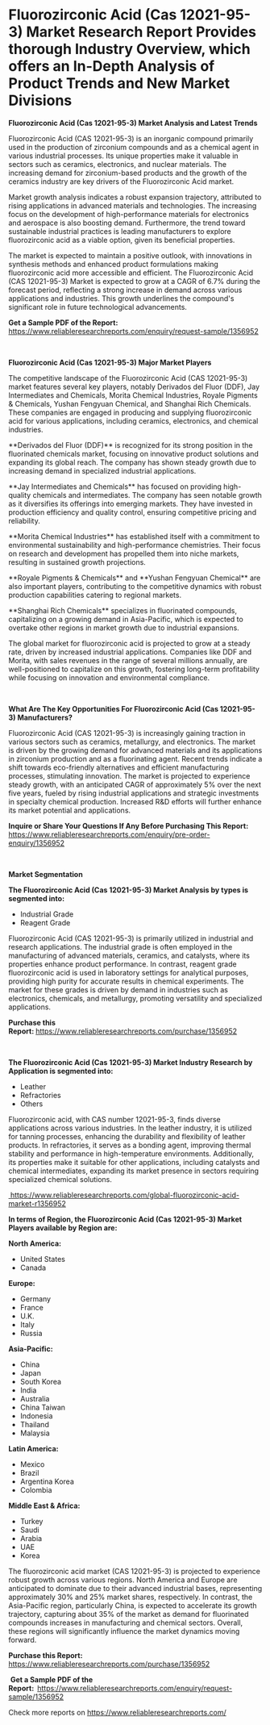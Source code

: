 <p><h1>Fluorozirconic Acid (Cas 12021-95-3) Market Research Report Provides thorough Industry Overview, which offers an In-Depth Analysis of Product Trends and New Market Divisions</h1></p><p><strong>Fluorozirconic Acid (Cas 12021-95-3) Market Analysis and Latest Trends</strong></p>
<p><p>Fluorozirconic Acid (CAS 12021-95-3) is an inorganic compound primarily used in the production of zirconium compounds and as a chemical agent in various industrial processes. Its unique properties make it valuable in sectors such as ceramics, electronics, and nuclear materials. The increasing demand for zirconium-based products and the growth of the ceramics industry are key drivers of the Fluorozirconic Acid market.</p><p>Market growth analysis indicates a robust expansion trajectory, attributed to rising applications in advanced materials and technologies. The increasing focus on the development of high-performance materials for electronics and aerospace is also boosting demand. Furthermore, the trend toward sustainable industrial practices is leading manufacturers to explore fluorozirconic acid as a viable option, given its beneficial properties.</p><p>The market is expected to maintain a positive outlook, with innovations in synthesis methods and enhanced product formulations making fluorozirconic acid more accessible and efficient. The Fluorozirconic Acid (CAS 12021-95-3) Market is expected to grow at a CAGR of 6.7% during the forecast period, reflecting a strong increase in demand across various applications and industries. This growth underlines the compound's significant role in future technological advancements.</p></p>
<p><strong>Get a Sample PDF of the Report:&nbsp;</strong> <a href="https://www.reliableresearchreports.com/enquiry/request-sample/1356952?utm_campaign=3313&utm_medium=2&utm_source=Github&utm_content=ia&utm_term=22032025&utm_id=fluorozirconic-acid-cas-12021-95-3">https://www.reliableresearchreports.com/enquiry/request-sample/1356952</a></p>
<p>&nbsp;</p>
<p><strong>Fluorozirconic Acid (Cas 12021-95-3) Major Market Players</strong></p>
<p><p>The competitive landscape of the Fluorozirconic Acid (CAS 12021-95-3) market features several key players, notably Derivados del Fluor (DDF), Jay Intermediates and Chemicals, Morita Chemical Industries, Royale Pigments & Chemicals, Yushan Fengyuan Chemical, and Shanghai Rich Chemicals. These companies are engaged in producing and supplying fluorozirconic acid for various applications, including ceramics, electronics, and chemical industries.</p><p>**Derivados del Fluor (DDF)** is recognized for its strong position in the fluorinated chemicals market, focusing on innovative product solutions and expanding its global reach. The company has shown steady growth due to increasing demand in specialized industrial applications.</p><p>**Jay Intermediates and Chemicals** has focused on providing high-quality chemicals and intermediates. The company has seen notable growth as it diversifies its offerings into emerging markets. They have invested in production efficiency and quality control, ensuring competitive pricing and reliability.</p><p>**Morita Chemical Industries** has established itself with a commitment to environmental sustainability and high-performance chemistries. Their focus on research and development has propelled them into niche markets, resulting in sustained growth projections.</p><p>**Royale Pigments & Chemicals** and **Yushan Fengyuan Chemical** are also important players, contributing to the competitive dynamics with robust production capabilities catering to regional markets. </p><p>**Shanghai Rich Chemicals** specializes in fluorinated compounds, capitalizing on a growing demand in Asia-Pacific, which is expected to overtake other regions in market growth due to industrial expansions.</p><p>The global market for fluorozirconic acid is projected to grow at a steady rate, driven by increased industrial applications. Companies like DDF and Morita, with sales revenues in the range of several millions annually, are well-positioned to capitalize on this growth, fostering long-term profitability while focusing on innovation and environmental compliance.</p></p>
<p>&nbsp;</p>
<p><strong>What Are The Key Opportunities For Fluorozirconic Acid (Cas 12021-95-3) Manufacturers?</strong></p>
<p><p>Fluorozirconic Acid (CAS 12021-95-3) is increasingly gaining traction in various sectors such as ceramics, metallurgy, and electronics. The market is driven by the growing demand for advanced materials and its applications in zirconium production and as a fluorinating agent. Recent trends indicate a shift towards eco-friendly alternatives and efficient manufacturing processes, stimulating innovation. The market is projected to experience steady growth, with an anticipated CAGR of approximately 5% over the next five years, fueled by rising industrial applications and strategic investments in specialty chemical production. Increased R&D efforts will further enhance its market potential and applications.</p></p>
<p><strong>Inquire or Share Your Questions If Any Before Purchasing This Report:</strong> <a href="https://www.reliableresearchreports.com/enquiry/pre-order-enquiry/1356952?utm_campaign=3313&utm_medium=2&utm_source=Github&utm_content=ia&utm_term=22032025&utm_id=fluorozirconic-acid-cas-12021-95-3">https://www.reliableresearchreports.com/enquiry/pre-order-enquiry/1356952</a></p>
<p>&nbsp;</p>
<p><strong>Market Segmentation</strong></p>
<p><strong>The Fluorozirconic Acid (Cas 12021-95-3) Market Analysis by types is segmented into:</strong></p>
<p><ul><li>Industrial Grade</li><li>Reagent Grade</li></ul></p>
<p><p>Fluorozirconic Acid (CAS 12021-95-3) is primarily utilized in industrial and research applications. The industrial grade is often employed in the manufacturing of advanced materials, ceramics, and catalysts, where its properties enhance product performance. In contrast, reagent grade fluorozirconic acid is used in laboratory settings for analytical purposes, providing high purity for accurate results in chemical experiments. The market for these grades is driven by demand in industries such as electronics, chemicals, and metallurgy, promoting versatility and specialized applications.</p></p>
<p><strong>Purchase this Report:&nbsp;</strong><a href="https://www.reliableresearchreports.com/purchase/1356952?utm_campaign=3313&utm_medium=2&utm_source=Github&utm_content=ia&utm_term=22032025&utm_id=fluorozirconic-acid-cas-12021-95-3">https://www.reliableresearchreports.com/purchase/1356952</a></p>
<p>&nbsp;</p>
<p><strong>The Fluorozirconic Acid (Cas 12021-95-3) Market Industry Research by Application is segmented into:</strong></p>
<p><ul><li>Leather</li><li>Refractories</li><li>Others</li></ul></p>
<p><p>Fluorozirconic acid, with CAS number 12021-95-3, finds diverse applications across various industries. In the leather industry, it is utilized for tanning processes, enhancing the durability and flexibility of leather products. In refractories, it serves as a bonding agent, improving thermal stability and performance in high-temperature environments. Additionally, its properties make it suitable for other applications, including catalysts and chemical intermediates, expanding its market presence in sectors requiring specialized chemical solutions.</p></p>
<p><a href="https://www.reliableresearchreports.com/global-fluorozirconic-acid-market-r1356952?utm_campaign=3313&utm_medium=2&utm_source=Github&utm_content=ia&utm_term=22032025&utm_id=fluorozirconic-acid-cas-12021-95-3">&nbsp;https://www.reliableresearchreports.com/global-fluorozirconic-acid-market-r1356952</a></p>
<p><strong>In terms of Region, the Fluorozirconic Acid (Cas 12021-95-3) Market Players available by Region are:</strong></p>
<p>
    <p> <strong> North America: </strong>
        <ul>
            <li>United States</li>
            <li>Canada</li>
        </ul>
        </p> 
    <p> <strong> Europe: </strong>
        <ul>
            <li>Germany</li>
            <li>France</li>
            <li>U.K.</li>
            <li>Italy</li>
            <li>Russia</li>
        </ul>
        </p> 
    <p> <strong> Asia-Pacific: </strong>
        <ul>
            <li>China</li>
            <li>Japan</li>
            <li>South Korea</li>
            <li>India</li>
            <li>Australia</li>
            <li>China Taiwan</li>
            <li>Indonesia</li>
            <li>Thailand</li>
            <li>Malaysia</li>
        </ul>
        </p> 
    <p> <strong> Latin America: </strong>
        <ul>
            <li>Mexico</li>
            <li>Brazil</li>
            <li>Argentina Korea</li>
            <li>Colombia</li>
        </ul>
        </p> 
    <p> <strong> Middle East & Africa: </strong>
        <ul>
            <li>Turkey</li>
            <li>Saudi</li>
            <li>Arabia</li>
            <li>UAE</li>
            <li>Korea</li>
        </ul>
    </p>
    </p>
<p><p>The fluorozirconic acid market (CAS 12021-95-3) is projected to experience robust growth across various regions. North America and Europe are anticipated to dominate due to their advanced industrial bases, representing approximately 30% and 25% market shares, respectively. In contrast, the Asia-Pacific region, particularly China, is expected to accelerate its growth trajectory, capturing about 35% of the market as demand for fluorinated compounds increases in manufacturing and chemical sectors. Overall, these regions will significantly influence the market dynamics moving forward.</p></p>
<p><strong>Purchase this Report: </strong><a href="https://www.reliableresearchreports.com/purchase/1356952?utm_campaign=3313&utm_medium=2&utm_source=Github&utm_content=ia&utm_term=22032025&utm_id=fluorozirconic-acid-cas-12021-95-3">https://www.reliableresearchreports.com/purchase/1356952</a></p>
<p>&nbsp;<strong>Get a Sample PDF of the Report:&nbsp;&nbsp;</strong><a href="https://www.reliableresearchreports.com/enquiry/request-sample/1356952?utm_campaign=3313&utm_medium=2&utm_source=Github&utm_content=ia&utm_term=22032025&utm_id=fluorozirconic-acid-cas-12021-95-3">https://www.reliableresearchreports.com/enquiry/request-sample/1356952</a></p>
<p><strong></strong></p>
<p>Check more reports on <a href="https://www.reliableresearchreports.com/?utm_campaign=3313&utm_medium=2&utm_source=Github&utm_content=ia&utm_term=22032025&utm_id=fluorozirconic-acid-cas-12021-95-3">https://www.reliableresearchreports.com/</a></p>
